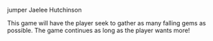 jumper
Jaelee Hutchinson

This game will have the player seek to gather as many falling gems as possible. The game continues as long as the player wants more!
